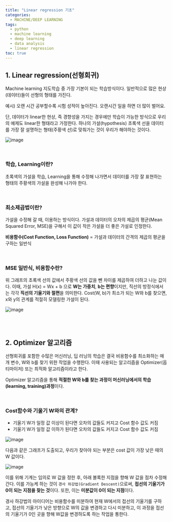 ```yaml
---
title: "Linear regression 기초"
categories: 
  - MACHINE/DEEP LEARNING 
tags:
  - python
  - machine learning
  - deep learning
  - data analysis
  - linear regression
toc: true
---
```


## 1. Linear regression(선형회귀)

Machine learning 지도학습 중 가장 기본이 되는 학습방식이다. 일반적으로 많은 현상(데이터)들이 선형의 형태를 가진다.

예시) 오랜 시간 공부할수록 시험 성적이 높아진다. 오랜시간 일을 하면 더 많이 벌어요.

단, 데이터가 linear한 현상, 즉 경향성을 가지는 경우에만 학습이 가능한 방식으로 우리의 예제도 linear한 형태라고 가정한다. 하나의 가설(hypothesis) 초록색 선을 데이터를 가장 잘 설명하는 형태(주황색 선)로 맞춰가는 것이 우리가 해야하는 것이다.



![image](https://user-images.githubusercontent.com/58674365/94575286-0cab0900-02af-11eb-836f-56255d1871d9.png)

<br>

### 학습, Learning이란?

초록색의 가설을 학습, Learning을 통해 수정해 나가면서 데이터를 가장 잘 표현하는 형태의 주황색의 가설을 완성해 나가야 한다.

<br>

### 최소제곱법이란?

가설을 수정해 갈 때, 이용하는 방식이다. 가설과 데이터의 오차의 제곱의 평균(Mean Squared Error, MSE)을 구해서 이 값이 작은 가설을 더 좋은 가설로 인정한다. 

**비용함수(Cost Function, Loss Function)**
= 가설과 데이터의 간격의 제곱의 평균을 구하는 일반식

<br>

### MSE 일반식, 비용함수란?

위 그래프의 초록색 선의 값에서 주황색 선의 값을 뺀 차이를 제곱하여 더하고 나눈 값이다. 이때, 가설 H(x) = Wx + b 으로 **W는 가중치**, **b는 편향**이지만, 직선의 방정식에서는 각각 **직선의 기울기와 절편**을 의미한다. Cost(W, b)가 최소가 되는 W와 b를 찾으면, x와 y의 관계를 적절히 모델링한 가설이 된다.

![image](https://user-images.githubusercontent.com/58674365/94575490-3fed9800-02af-11eb-8b11-6112e26f65c2.png)

<br><br>

## 2. Optimizer 알고리즘

선형회귀를 포함한 수많은 머신러닝, 딥 러닝의 학습은 결국 비용함수를 최소화하는 매개 변수, W와 b를 찾기 위한 작업을 수행한다. 이때 사용되는 알고리즘을 Optimizer(옵티마이저) 또는 최적화 알고리즘이라고 한다. 

Optimizer 알고리즘을 통해 **적절한 W와 b를 찾는 과정이 머신러닝에서의 학습(learning, training)과정**이다. 

<br>

### Cost함수와 기울기 W와의 관계?

- 기울기 W가 일정 값 이상이 된다면 오차의 값들도 커지고 Cost 함수 값도 커짐
- 기울기 W가 일정 값 이하가 된다면 오차의 값들도 커지고 Cost 함수 값도 커짐



![image](https://user-images.githubusercontent.com/58674365/94575423-306e4f00-02af-11eb-9ca5-cc04c4301fad.png)



다음과 같은 그래프가 도출되고, 우리가 찾아야 되는 부분은 cost 값이 가장 낮은 때의 W 값이다.



![image](https://user-images.githubusercontent.com/58674365/94575544-50057780-02af-11eb-973b-72be5c84b692.png)



이를 위해 기계는 임의로 W 값을 정한 후, 아래 볼록한 지점을 향해 W 값을 점차 수정해 간다. 이를 가능케 하는 것이 `경사 하강법(Gradient Descent)`으로써, **접선의 기울기가 0이 되는 지점을 찾는 것**이다. 또한, 이는 **미분값이 0이 되는 지점**이다.

 경사 하강법의 아이디어는 비용함수를 미분하여 현재 W에서의 접선의 기울기를 구하고, 접선의 기울기가 낮은 방향으로 W의 값을 변경하고 다시 미분하고, 이 과정을 접선의 기울기가 0인 곳을 향해 W값을 변경하도록 하는 작업을 통한다.
